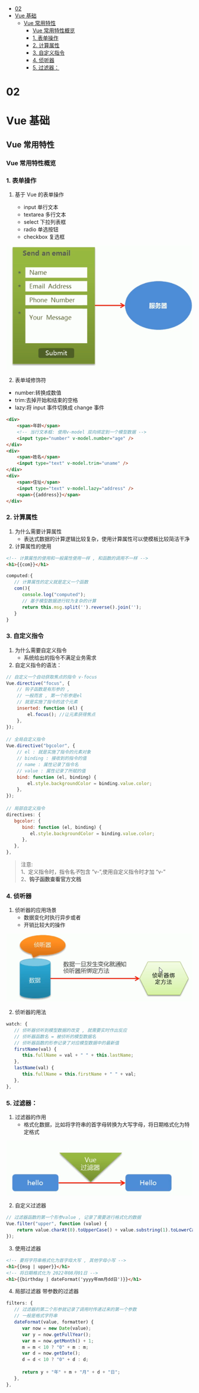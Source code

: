- [02](#02)
- [Vue 基础](#vue-基础)
  - [Vue 常用特性](#vue-常用特性)
    - [Vue 常用特性概览](#vue-常用特性概览)
    - [1. 表单操作](#1-表单操作)
    - [2. 计算属性](#2-计算属性)
    - [3. 自定义指令](#3-自定义指令)
    - [4. 侦听器](#4-侦听器)
    - [5. 过滤器：](#5-过滤器)

# 02

# Vue 基础

## Vue 常用特性

### Vue 常用特性概览

### 1. 表单操作

1. 基于 Vue 的表单操作

    - input 单行文本
    - textarea 多行文本
    - select 下拉列表框
    - radio 单选按钮
    - checkbox 复选框

![](../img/基于vue的表单操作.png)

2. 表单域修饰符

-   number:转换成数值
-   trim:去掉开始和结束的空格
-   lazy:将 input 事件切换成 change 事件

```html
<div>
	<span>年龄</span>
	<!-- 当行文本框: 使用v-model 双向绑定到一个模型数据 -->
	<input type="number" v-model.number="age" />
</div>
<div>
	<span>姓名</span>
	<input type="text" v-model.trim="uname" />
</div>
<div>
	<span>住址</span>
	<input type="text" v-model.lazy="address" />
	<span>{{address}}</span>
</div>
```

### 2. 计算属性

1. 为什么需要计算属性
    - 表达式数据的计算逻辑比较复杂，使用计算属性可以使模板比较简洁干净
2. 计算属性的使用

```html
<!-- 计算属性的使用和一般属性使用一样 , 和函数的调用不一样 -->
<h1>{{com}}</h1>
```

```js
computed:{
   // 计算属性的定义就是定义一个函数
   com(){
      console.log("computed");
      // 基于模型数据进行较为复杂的计算
      return this.msg.split('').reverse().join('');
   }
}
```

### 3. 自定义指令

1. 为什么需要自定义指令
    - 系统给出的指令不满足业务需求
2. 自定义指令的语法：

```js
// 自定义一个自动获取焦点的指令 v-focus
Vue.directive("focus", {
	// 钩子函数是有形参的 ,
	// 一般而言 , 第一个形参是el
	// 就是实施了指令的这个元素
	inserted: function (el) {
		el.focus(); //让元素获得焦点
	},
});

// 全局自定义指令
Vue.directive("bgcolor", {
	// el : 就是实施了指令的元素对象
	// binding : 接收到的指令的值
	// name : 属性记录了指令名
	// value : 属性记录了所赋的值
	bind: function (el, binding) {
		el.style.backgroundColor = binding.value.color;
	},
});

// 局部自定义指令
directives: {
   bgcolor: {
      bind: function (el, binding) {
         el.style.backgroundColor = binding.value.color;
      },
   },
},
```

> 注意:  
> 1、定义指令时，指令名*不*包含 ”v-”,使用自定义指令时才加 “v-”  
> 2、**钩子函数查看官方文档**

### 4. 侦听器

1. 侦听器的应用场景
    - 数据变化时执行异步或者
    - 开销比较大的操作

![](../img/侦听器.png)

2. 侦听器的用法

```js
watch: {
   // 侦听器侦听到模型数据的改变 , 就需要实时作出反应
   // 侦听器函数名 = 被侦听的模型数据名
   // 侦听器函数的形参记录了对应模型数据中的最新值
   firstName(val) {
      this.fullName = val + " " + this.lastName;
   },
   lastName(val) {
      this.fullName = this.firstName + " " + val;
   },
},
```

### 5. 过滤器：

1. 过滤器的作用
    - 格式化数据，比如将字符串的首字母转换为大写字母，将日期格式化为特定格式

![](../img/过滤器.png)

2. 自定义过滤器

```js
// 过滤器函数的第一个形参value , 记录了需要进行格式化的数据
Vue.filter("upper", function (value) {
	return value.charAt(0).toUpperCase() + value.substring(1).toLowerCase();
});
```

3. 使用过滤器

```html
<!-- 要将字符串格式化为首字母大写 , 其他字母小写 -->
<h1>{{msg | upper}}</h1>
<!-- 将日期格式化为 2022年08月01日 -->
<h1>{{birthday | dateFormat('yyyy年mm月dd日')}}</h1>
```

4. 局部过滤器 带参数的过滤器

```js
filters: {
   // 过滤器的第二个形参就记录了调用时传递过来的第一个参数
   // 一般是格式字符串
   dateFormat(value, formatter) {
      var now = new Date(value);
      var y = now.getFullYear();
      var m = now.getMonth() + 1;
      m = m < 10 ? "0" + m : m;
      var d = now.getDate();
      d = d < 10 ? "0" + d : d;

      return y + "年" + m + "月" + d + "日";
   },
},
```

